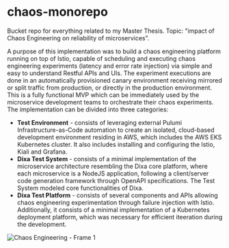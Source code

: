 # chaos-monorepo
Bucket repo for everything related to my Master Thesis. Topic: "impact of Chaos Engineering on reliability of microservices".

A purpose of this implementation was to build a chaos engineering platform running on top of Istio, capable of scheduling and executing chaos engineering experiments (latency and error rate injection) via simple and easy to understand Restful APIs and UIs. The experiment executions are done in an automatically provisioned canary environment receiving mirrored or split traffic from production, or directly in the production environment. This is a fully functional MVP which can be immediately used by the microservice development teams to orchestrate their chaos experiments. The implementation can be divided into three categories:

- **Test Environment** - consists of leveraging external Pulumi Infrastructure-as-Code automation to create an isolated, cloud-based development environment residing in AWS, which includes the AWS EKS Kubernetes cluster. It also includes installing and configuring the Istio, Kiali and Grafana.
- **Dixa Test System** - consists of a minimal implementation of the microservice architecture resembling the Dixa core platform, where each microservice is a NodeJS application, following a client/server code generation framework through OpenAPI specifications. The Test System modeled core functionalities of Dixa.
- **Dixa Test Platform** - consists of several components and APIs allowing chaos engineering experimentation through failure injection with Istio. Additionally, it consists of a minimal implementation of a Kubernetes deployment platform, which was necessary for efficient iteeration during the development.

![Chaos Engineering - Frame 1](https://user-images.githubusercontent.com/23533231/147337597-3a60cbd0-812e-4f91-ab87-1bc8eb866905.jpg)
